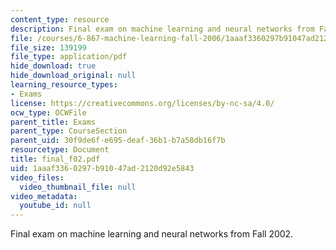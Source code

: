 ```yaml
---
content_type: resource
description: Final exam on machine learning and neural networks from Fall 2002.
file: /courses/6-867-machine-learning-fall-2006/1aaaf3360297b91047ad2120d92e5843_final_f02.pdf
file_size: 139199
file_type: application/pdf
hide_download: true
hide_download_original: null
learning_resource_types:
- Exams
license: https://creativecommons.org/licenses/by-nc-sa/4.0/
ocw_type: OCWFile
parent_title: Exams
parent_type: CourseSection
parent_uid: 30f9de6f-e695-deaf-36b1-b7a58db16f7b
resourcetype: Document
title: final_f02.pdf
uid: 1aaaf336-0297-b910-47ad-2120d92e5843
video_files:
  video_thumbnail_file: null
video_metadata:
  youtube_id: null
---
```

Final exam on machine learning and neural networks from Fall 2002.